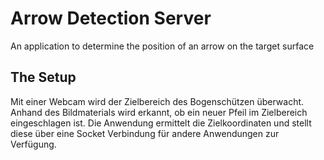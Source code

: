 # Arrow Detection Server
An application to determine the position of an arrow on the target surface

## The Setup
Mit einer Webcam wird der Zielbereich des Bogenschützen überwacht. 
Anhand des Bildmaterials wird erkannt, ob ein neuer Pfeil im Zielbereich
eingeschlagen ist. Die Anwendung ermittelt die Zielkoordinaten und stellt diese über eine Socket Verbindung für andere Anwendungen zur Verfügung.
